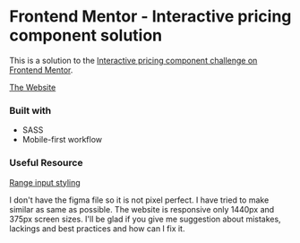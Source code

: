 # Frontend Mentor - Interactive pricing component solution

This is a solution to the [Interactive pricing component challenge on Frontend Mentor](https://www.frontendmentor.io/challenges/interactive-pricing-component-t0m8PIyY8).

[The Website](https://interactive-pricing5039.netlify.app/)

### Built with

- SASS
- Mobile-first workflow

### Useful Resource

[Range input styling](https://www.smashingmagazine.com/2021/12/create-custom-range-input-consistent-browsers/)

I don't have the figma file so it is not pixel perfect. I have tried to make similar as same as possible. The website is responsive only 1440px and 375px screen sizes. I'll be glad if you give me suggestion about mistakes, lackings and best practices and how can I fix it.
